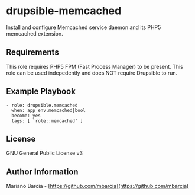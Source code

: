 drupsible-memcached
===================

Install and configure Memcached service daemon and its PHP5 memcached extension.

Requirements
------------

This role requires PHP5 FPM (Fast Process Manager) to be present. 
This role can be used indepedently and does NOT require Drupsible to run.

Example Playbook
----------------

```
- role: drupsible.memcached
  when: app_env.memcached|bool
  become: yes
  tags: [ 'role::memcached' ]
```

License
-------

GNU General Public License v3

Author Information
------------------

Mariano Barcia - [https://github.com/mbarcia](https://github.com/mbarcia)
